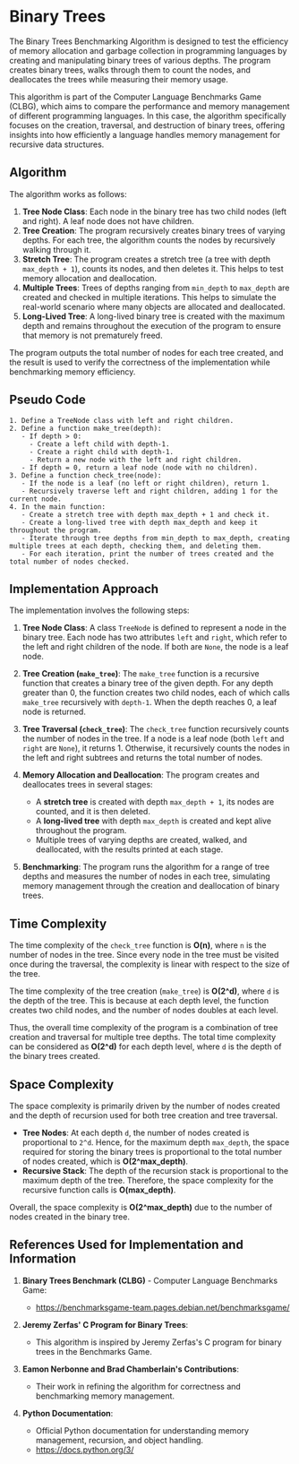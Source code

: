 
# Binary Trees
The Binary Trees Benchmarking Algorithm is designed to test the efficiency of memory allocation and garbage collection in programming languages by creating and manipulating binary trees of various depths. The program creates binary trees, walks through them to count the nodes, and deallocates the trees while measuring their memory usage.

This algorithm is part of the Computer Language Benchmarks Game (CLBG), which aims to compare the performance and memory management of different programming languages. In this case, the algorithm specifically focuses on the creation, traversal, and destruction of binary trees, offering insights into how efficiently a language handles memory management for recursive data structures.

## Algorithm

The algorithm works as follows:
1. **Tree Node Class**: Each node in the binary tree has two child nodes (left and right). A leaf node does not have children.
2. **Tree Creation**: The program recursively creates binary trees of varying depths. For each tree, the algorithm counts the nodes by recursively walking through it.
3. **Stretch Tree**: The program creates a stretch tree (a tree with depth `max_depth + 1`), counts its nodes, and then deletes it. This helps to test memory allocation and deallocation.
4. **Multiple Trees**: Trees of depths ranging from `min_depth` to `max_depth` are created and checked in multiple iterations. This helps to simulate the real-world scenario where many objects are allocated and deallocated.
5. **Long-Lived Tree**: A long-lived binary tree is created with the maximum depth and remains throughout the execution of the program to ensure that memory is not prematurely freed.

The program outputs the total number of nodes for each tree created, and the result is used to verify the correctness of the implementation while benchmarking memory efficiency.

## Pseudo Code

```plaintext
1. Define a TreeNode class with left and right children.
2. Define a function make_tree(depth):
   - If depth > 0:
     - Create a left child with depth-1.
     - Create a right child with depth-1.
     - Return a new node with the left and right children.
   - If depth = 0, return a leaf node (node with no children).
3. Define a function check_tree(node):
   - If the node is a leaf (no left or right children), return 1.
   - Recursively traverse left and right children, adding 1 for the current node.
4. In the main function:
   - Create a stretch tree with depth max_depth + 1 and check it.
   - Create a long-lived tree with depth max_depth and keep it throughout the program.
   - Iterate through tree depths from min_depth to max_depth, creating multiple trees at each depth, checking them, and deleting them.
   - For each iteration, print the number of trees created and the total number of nodes checked.
```

## Implementation Approach

The implementation involves the following steps:

1. **Tree Node Class**: A class `TreeNode` is defined to represent a node in the binary tree. Each node has two attributes `left` and `right`, which refer to the left and right children of the node. If both are `None`, the node is a leaf node.
   
2. **Tree Creation (`make_tree`)**: The `make_tree` function is a recursive function that creates a binary tree of the given depth. For any depth greater than 0, the function creates two child nodes, each of which calls `make_tree` recursively with `depth-1`. When the depth reaches 0, a leaf node is returned.

3. **Tree Traversal (`check_tree`)**: The `check_tree` function recursively counts the number of nodes in the tree. If a node is a leaf node (both `left` and `right` are `None`), it returns 1. Otherwise, it recursively counts the nodes in the left and right subtrees and returns the total number of nodes.

4. **Memory Allocation and Deallocation**: The program creates and deallocates trees in several stages:
   - A **stretch tree** is created with depth `max_depth + 1`, its nodes are counted, and it is then deleted.
   - A **long-lived tree** with depth `max_depth` is created and kept alive throughout the program.
   - Multiple trees of varying depths are created, walked, and deallocated, with the results printed at each stage.

5. **Benchmarking**: The program runs the algorithm for a range of tree depths and measures the number of nodes in each tree, simulating memory management through the creation and deallocation of binary trees.

## Time Complexity

The time complexity of the `check_tree` function is **O(n)**, where `n` is the number of nodes in the tree. Since every node in the tree must be visited once during the traversal, the complexity is linear with respect to the size of the tree.

The time complexity of the tree creation (`make_tree`) is **O(2^d)**, where `d` is the depth of the tree. This is because at each depth level, the function creates two child nodes, and the number of nodes doubles at each level.

Thus, the overall time complexity of the program is a combination of tree creation and traversal for multiple tree depths. The total time complexity can be considered as **O(2^d)** for each depth level, where `d` is the depth of the binary trees created.

## Space Complexity

The space complexity is primarily driven by the number of nodes created and the depth of recursion used for both tree creation and tree traversal.

- **Tree Nodes**: At each depth `d`, the number of nodes created is proportional to `2^d`. Hence, for the maximum depth `max_depth`, the space required for storing the binary trees is proportional to the total number of nodes created, which is **O(2^max_depth)**.
- **Recursive Stack**: The depth of the recursion stack is proportional to the maximum depth of the tree. Therefore, the space complexity for the recursive function calls is **O(max_depth)**.

Overall, the space complexity is **O(2^max_depth)** due to the number of nodes created in the binary tree.

## References Used for Implementation and Information

1. **Binary Trees Benchmark (CLBG)** - Computer Language Benchmarks Game:
   - https://benchmarksgame-team.pages.debian.net/benchmarksgame/
   
2. **Jeremy Zerfas' C Program for Binary Trees**:
   - This algorithm is inspired by Jeremy Zerfas's C program for binary trees in the Benchmarks Game.

3. **Eamon Nerbonne and Brad Chamberlain's Contributions**:
   - Their work in refining the algorithm for correctness and benchmarking memory management.

4. **Python Documentation**:
   - Official Python documentation for understanding memory management, recursion, and object handling.
   - https://docs.python.org/3/